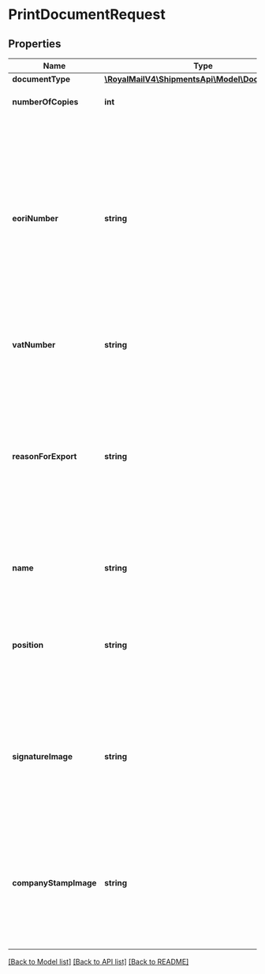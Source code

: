# PrintDocumentRequest

## Properties
Name | Type | Description | Notes
------------ | ------------- | ------------- | -------------
**documentType** | [**\RoyalMailV4\ShipmentsApi\Model\DocumentType**](DocumentType.md) |  | [optional] 
**numberOfCopies** | **int** | Number of Copies | [optional] [default to 1]
**eoriNumber** | **string** | EORI Number &lt;br /&gt;Shipper/Receiver&#x27;s EORI number starts with the ISO Alpha-2 Country Code followed by a maximum 15 alphanumeric characters. For Northern Ireland starts with XI &lt;br /&gt;Overrides the shipper&#x27;s EORI number on the shipment if provided. &lt;br /&gt;If both an EORI and VAT number exist, then only the EORI Number is printed on the CN23. | [optional] 
**vatNumber** | **string** | VAT Number &lt;br /&gt;Overrides the shipper&#x27;s VAT number on the shipment if provided. | [optional] 
**reasonForExport** | **string** | Reason for Export &lt;br /&gt;Overrides the shipment&#x27;s Reason for Export if provided. &lt;br /&gt;If the carrier is UPU affiliated, then the allowed Reason for Exports are: &lt;br /&gt;**Gift** &lt;br /&gt;**Commercial Sample** &lt;br /&gt;**Documents** &lt;br /&gt;**Sale of Goods** &lt;br /&gt;**Return of Goods** &lt;br /&gt;**Mixed Content** &lt;br /&gt;**Other** | [optional] 
**name** | **string** | Shipper&#x27;s Name &lt;br /&gt;Override the shipment&#x27;s shipper&#x27;s company/contact name if provided. | [optional] 
**position** | **string** | Position &lt;br /&gt;The shipper&#x27;s job title in the sender&#x27;s company. &lt;br /&gt;*Note: The field can only be used with the proforma and commercial invoice. It will be ignored for CN23s.* | [optional] 
**signatureImage** | **string** | Signature Image &lt;br /&gt;Base 64 encoded PNG or JPEG. Maximum image size supported is 240 x 34 pixels. &lt;br /&gt;*Note: The field can only be used with the proforma and commercial invoice. It will be ignored for CN23s.* | [optional] 
**companyStampImage** | **string** | Company Stamp Image &lt;br /&gt;Base 64 encoded PNG or JPEG. Maximum image size supported is 600 x 66 pixels. &lt;br /&gt;*Note: The field can only be used with the proforma and commercial invoice. It will be ignored for CN23s.* | [optional] 

[[Back to Model list]](../../README.md#documentation-for-models) [[Back to API list]](../../README.md#documentation-for-api-endpoints) [[Back to README]](../../README.md)

